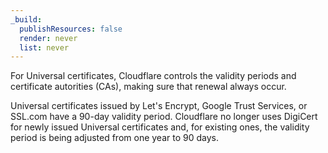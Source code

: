 ```yaml
---
_build:
  publishResources: false
  render: never
  list: never
---
```


For Universal certificates, Cloudflare controls the validity periods and certificate autorities (CAs), making sure that renewal always occur.

Universal certificates issued by Let's Encrypt, Google Trust Services, or SSL.com have a 90-day validity period. Cloudflare no longer uses DigiCert for newly issued Universal certificates and, for existing ones, the validity period is being adjusted from one year to 90 days.